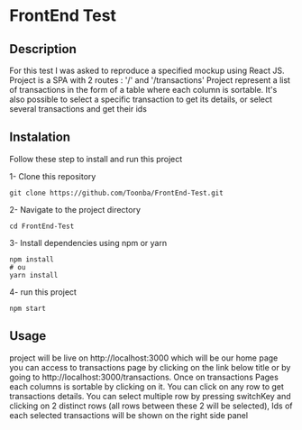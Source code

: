 # FrontEnd Test

## Description

For this test I was asked to reproduce a specified mockup using React JS.
Project is a SPA with 2 routes : '/' and '/transactions'
Project represent a list of transactions in the form of a table where each column is sortable. It's also possible to select a specific transaction to get its details, or select several transactions and get their ids

## Instalation

Follow these step to install and run this project

1- Clone this repository
```
git clone https://github.com/Toonba/FrontEnd-Test.git
```

2- Navigate to the project directory
```
cd FrontEnd-Test
```

3- Install dependencies using npm or yarn

```
npm install
# ou
yarn install
```

4- run this project
```
npm start
```

## Usage

project will be live on http://localhost:3000 which will be our home page you can access to transactions page by clicking on the link below title or by going to http://localhost:3000/transactions. Once on transactions Pages each columns is sortable by clicking on it.
You can click on any row to get transactions details. You can select multiple row by pressing switchKey and clicking on 2 distinct rows (all rows between these 2 will be selected), Ids of each selected transactions will be shown on the right side panel
